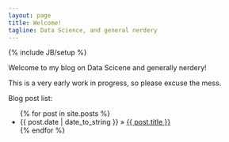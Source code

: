 ```yaml
---
layout: page
title: Welcome!
tagline: Data Science, and general nerdery
---
```

{% include JB/setup %}


Welcome to my blog on Data Scicene and generally nerdery!

This is a very early work in progress, so please excuse the mess.

Blog post list:

<ul class="posts">
  {% for post in site.posts %}
    <li><span>{{ post.date | date_to_string }}</span> &raquo; <a href="{{ BASE_PATH }}{{ post.url }}">{{ post.title }}</a></li>
  {% endfor %}
</ul>



